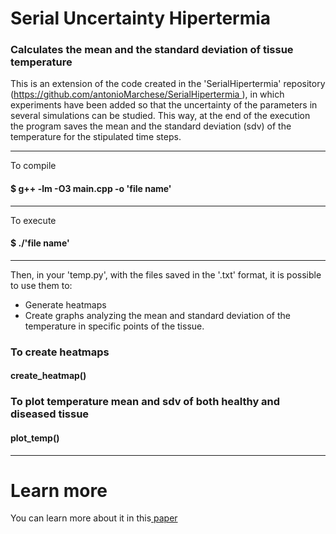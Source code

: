<h1>Serial Uncertainty Hipertermia</h1>

<h3>Calculates the mean and the standard deviation of tissue temperature</h3>

<p> This is an extension of the code created in the 'SerialHipertermia' repository (<a href="https://github.com/antonioMarchese/SerialHipertermia">https://github.com/antonioMarchese/SerialHipertermia </a>), in which experiments have been added so that the uncertainty of the parameters in several simulations can be studied. This way, at the end of the execution the program saves the mean and the standard deviation (sdv) of the temperature for the stipulated time steps. </p> 

-----------------------------------------------------------------------------------------------------------------------------------------------------------

<p>To compile</p>
<h4> $ g++ -lm -O3 main.cpp -o 'file name'</h4> 
<hr />

<p>To execute</p>
<h4> $ ./'file name'</h4>
<hr />

<p>Then, in your 'temp.py', with the files saved in the '.txt' format, it is possible to use them to: </p>
<ul>
   <li>Generate heatmaps</li>
   <li>Create graphs analyzing the mean and standard deviation of the temperature in specific points of the tissue.</li>
</ul>
<h3>To create heatmaps</h3>
<h4>create_heatmap()</h4>
<h3>To plot temperature mean and sdv of both healthy and diseased tissue</h3>
<h4>plot_temp()</h4>

-----------------------------------------------------------------------------------------------------------------------------------------------------------

<h1>Learn more</h1>
<p>You can learn more about it in this<a href="https://www.sciencedirect.com/science/article/pii/S0377042715001247"> paper</a></p>
   
